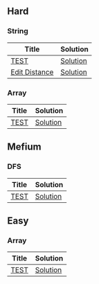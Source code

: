 ## Hard
### String
| Title |  Solution |
|-------|-----------|
|[TEST]()|[Solution]()|
| [Edit Distance](https://leetcode.com/problems/edit-distance)| [Solution](https://github.com/<YOUR_GITHUB_LINK>/tree/master/72.%20Edit%20Distance)|

### Array
| Title |  Solution |
|-------|-----------|
|[TEST]()|[Solution]()|

## Mefium
### DFS
| Title |  Solution |
|-------|-----------|
|[TEST]()|[Solution]()|

## Easy
### Array
| Title |  Solution |
|-------|-----------|
|[TEST]()|[Solution]()|